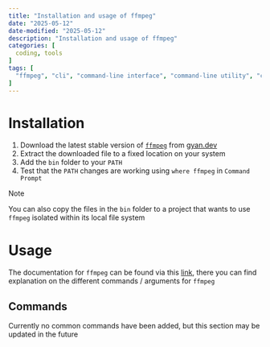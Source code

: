 ```yaml
---
title: "Installation and usage of ffmpeg"
date: "2025-05-12"
date-modified: "2025-05-12"
description: "Installation and usage of ffmpeg"
categories: [
  coding, tools
]
tags: [
  "ffmpeg", "cli", "command-line interface", "command-line utility", "command prompt", "encode", "encoding", "transcode", "transcoding", "file conversion"
]
---
```


# Installation
1) Download the latest stable version of [`ffmpeg`](https://www.ffmpeg.org/about.html) from [gyan.dev](https://www.gyan.dev/ffmpeg/builds)
2) Extract the downloaded file to a fixed location on your system 
3) Add the `bin` folder to your `PATH`
4) Test that the `PATH` changes are working using `where ffmpeg` in `Command Prompt`

> [!NOTE]
> You can also copy the files in the `bin` folder to a project that wants to use `ffmpeg` isolated within its local file system

# Usage
The documentation for `ffmpeg` can be found via this [link](https://ffmpeg.org/ffmpeg.html), there you can find explanation on the different commands / arguments for `ffmpeg`

## Commands
Currently no common commands have been added, but this section may be updated in the future